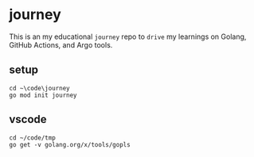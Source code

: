 # journey
This is an my educational `journey` repo to `drive` my learnings on Golang, GitHub Actions, and Argo tools.

## setup
```
cd ~\code\journey
go mod init journey

```

## vscode
```
cd ~/code/tmp
go get -v golang.org/x/tools/gopls

```
